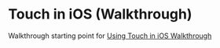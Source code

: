 Touch in iOS (Walkthrough)
=====

Walkthrough starting point for [Using Touch in iOS Walkthrough](http://developer.xamarin.com/guides/cross-platform/application_fundamentals/touch/part_2_ios_touch_walkthrough/)
